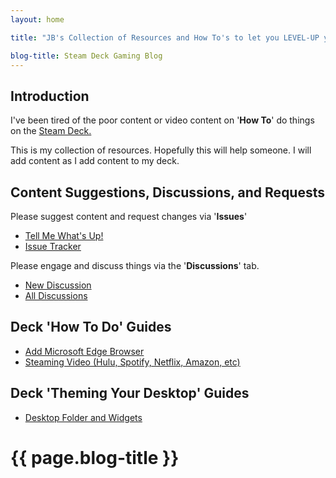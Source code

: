 ```yaml
---
layout: home

title: "JB's Collection of Resources and How To's to let you LEVEL-UP your Steam Deck."

blog-title: Steam Deck Gaming Blog
---
```


## Introduction

I've been tired of the poor content or video content on '**How To**' do things on the [Steam Deck.](https://store.steampowered.com/steamdeck)

This is my collection of resources.  Hopefully this will help someone.
I will add content as I add content to my deck.  

## Content Suggestions, Discussions, and Requests

Please suggest content and request changes via '**Issues**'

- [Tell Me What's Up!](https://github.com/JohnnyBlocks/SteamDeck/issues/new/choose)
- [Issue Tracker](https://github.com/JohnnyBlocks/SteamDeck/issues)

Please engage and discuss things via the '**Discussions**' tab.  

- [New Discussion](https://github.com/JohnnyBlocks/SteamDeck/discussions/new)
- [All Discussions](https://github.com/JohnnyBlocks/SteamDeck/discussions)

## Deck '**How To Do**' Guides

- [Add Microsoft Edge Browser](guides/microsoft_edge)
- [Steaming Video (Hulu, Spotify, Netflix, Amazon, etc)](guides/video_streaming_services)

## Deck '**Theming Your Desktop**' Guides

- [Desktop Folder and Widgets](guides/desktop_folder_widgets)
<!-- - [Return to Gaming Mode](guides/return_to_gaming_mode)
-->

<h1>{{ page.blog-title }}</h1>
